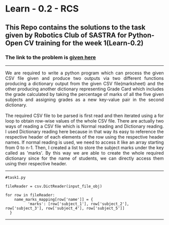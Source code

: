 # Learn - 0.2 - RCS
## This Repo contains the solutions to the task given by Robotics Club of SASTRA for Python-Open CV training for the week 1(Learn-0.2)
### The link to the problem is <a href="https://github.com/Training-2024/Learn-0.2">given here</a>
<hr />
<p align="justify">
  We are required to write a python program which can process the given CSV file given and produce two outputs via two different functions producing a dictionary output from the given CSV file(marksheet) and the other producing another dictionary representing Grade Card which includes the grade calculated by taking the percentage of marks of all the five given subjects and assigning grades as a new key-value pair in the second dictionary.
  <br />
  <br />
  The required CSV file to be parsed is first read and then iterated using a for loop to obtain row-wise values of the whole CSV file. There are actually two ways of reading a CSV file which is Normal reading and Dictionary reading. I used Dictionary reading here because in that way its easy to reference the respective header of each elements of the row using the respective header names. If normal reading is used, we need to access it like an array starting from 0 to n-1. 
  Then, I created a list to store the subject marks under the key called as 'marks'. By this way we are able to create the whole required dictionary since for the name of students, we can directly access them using their respective header.
</p>

<hr />

```
#task1.py

fileReader = csv.DictReader(input_file_obj)

for row in fileReader:
	name_marks_mapping[row['name']] = { 
          'marks': [row['subject_1'], row['subject_2'], row['subject_3'], row['subject_4'], row['subject_5']]
  }

```

<hr />